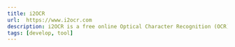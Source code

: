 ```yaml
---
title: i2OCR
url:  https://www.i2ocr.com
description: i2OCR is a free online Optical Character Recognition (OCR) that extracts text from images and scanned documents so that it can be edited, formatted, indexed, searched, or translated.
tags: [develop, tool]
---
```

